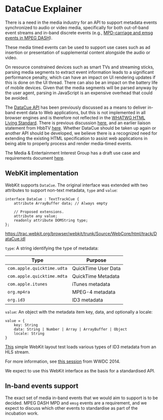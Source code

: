 # DataCue Explainer

There is a need in the media industry for an API to support metadata events synchronized to audio or video media, specifically for both out-of-band event streams and in-band discrete events (e.g., [MPD-carriage and emsg events in MPEG DASH](http://standards.iso.org/ittf/PubliclyAvailableStandards/c065274_ISO_IEC_23009-1_2014.zip)).

These media timed events can be used to support use cases such as ad insertion or presentation of supplemental content alongside the audio or video.

On resource constrained devices such as smart TVs and streaming sticks, parsing media segments to extract event information leads to a significant performance penalty, which can have an impact on UI rendering updates if this is done on the UI thread. There can also be an impact on the battery life of mobile devices. Given that the media segments will be parsed anyway by the user agent, parsing in JavaScript is an expensive overhead that could be avoided.

The [DataCue API](https://www.w3.org/TR/html53/semantics-embedded-content.html#text-tracks-exposing-inband-metadata) has been previously discussed as a means to deliver in-band event data to Web applications, but this is not implemented in all browser engines and is therefore not reflected in the [WHATWG HTML Living Standard](https://html.spec.whatwg.org/multipage/media.html#timed-text-tracks). There is previous discussion [here](https://groups.google.com/a/chromium.org/forum/#!topic/blink-dev/U06zrT2N-Xk), and an earlier liaison statement from HbbTV [here](https://lists.w3.org/Archives/Public/public-html/2013Dec/0015.html). Whether DataCue should be taken up again or another API should be developed, we believe there is a recognized need for extending the existing HTML specification to assist web applications in being able to properly process and render media-timed events.

The Media & Entertainment Interest Group has a draft use case and requirements document [here](https://w3c.github.io/me-media-timed-events/).

## WebKit implementation

WebKit supports `DataCue`. The original interface was extended with two attributes to support non-text metadata, `type` and `value`:

```
interface DataCue : TextTrackCue {
    attribute ArrayBuffer data; // Always empty

    // Proposed extensions.
    attribute any value;
    readonly attribute DOMString type;
};
```

https://trac.webkit.org/browser/webkit/trunk/Source/WebCore/html/track/DataCue.idl

`type`: A string identifying the type of metadata:

| Type                       | Purpose             |
| -------------------------- | ------------------- |
| `com.apple.quicktime.udta` | QuickTime User Data |
| `com.apple.quicktime.mdta` | QuickTime Metadata  |
| `com.apple.itunes`         | iTunes metadata     |
| `org.mp4ra`                | MPEG-4 metadata     |
| `org.id3`                  | ID3 metadata        |

`value`: An object with the metadata item key, data, and optionally a locale:

```
value = {
    key: String
    data: String | Number | Array | ArrayBuffer | Object
    locale: String
}
```

[This](https://trac.webkit.org/browser/webkit/trunk/LayoutTests/http/tests/media/track-in-band-hls-metadata.html) simple WebKit layout test loads various types of ID3 metadata from an HLS stream.

For more information, see [this session](https://developer.apple.com/videos/play/wwdc2014/504/) from WWDC 2014.

We expect to use this WebKit interface as the basis for a standardised API.

## In-band events support

The exact set of media in-band events that we would aim to support is to be decided. MPEG DASH MPD and `emsg` events are a requirement, and we expect to discuss which other events to standardise as part of the incubation work.

